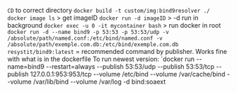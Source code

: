 `CD` to correct directory 
`docker build -t custom/img:bind9resolver ./` 
`docker image ls` > get imageID `docker run -d imageID` > -d run in background 
`docker exec -u 0 -it mycontainer bash` > run docker in root 
`docker run -d --name bind9 -p 53:53 -p 53:53/udp -v /absolute/path/named.conf:/etc/bind/named.conf -v /absolute/path/exemple.com.db:/etc/bind/exemple.com.db resystit/bind9:latest` = recommended 
command by publisher. Works fine with what is in the dockerfile To run newest version:
`docker run --name=bind9 --restart=always --publish 53:53/udp --publish 53:53/tcp --publish 127.0.0.1:953:953/tcp --volume /etc/bind --volume /var/cache/bind --volume /var/lib/bind --volume /var/log -d bind:soaext 
